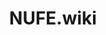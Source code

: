---
title: NUFE.wiki
description: NUFE.wiki
landing:
  height: 700
  title:
    - NUFE.wiki
  text:
    - 欢迎来到 NUFE.wiki．我们试图整理汇总 NUFE 的相关资料，为大家提供更好的帮助~
  titleColor:
  textColor:
  spaceBetweenTitleText: 25
  buttons:
  - link: docs
    text: 查看文档
    color: primary
  #backgroundImage:
  #  src: images/Transgender_Pride_Flag.webp
  #  height: 600
footer:
  contents:
    align: left
    applySinglePageCss: true
    markdown: >

      > 如果你能记住我的名字，如果你们都能记住我的名字，也许我或者“我们”，终有一天能自由地生存着。
---